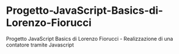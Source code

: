 # Progetto-JavaScript-Basics-di-Lorenzo-Fiorucci
 Progetto JavaScript Basics di Lorenzo Fiorucci - Realizzazione di una contatore tramite Javascript

